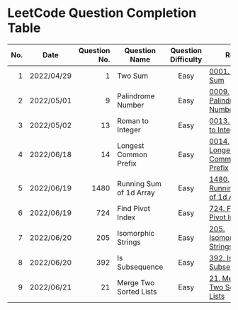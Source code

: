 # LeetCode Question Completion Table

| No. | Date       | Question No. | Question Name           | Question Difficulty | Ref.                                                                           |                             My Attempt                              |
| --: | ---------- | -----------: | ----------------------- | :-----------------: | ------------------------------------------------------------------------------ | :-----------------------------------------------------------------: |
|   1 | 2022/04/29 |            1 | Two Sum                 |        Easy         | [0001. Two Sum](/questions/0001-Two-Sum/qa.md)                                 |         [JS](/questions/0001-Two-Sum/myattempt/20220429.js)         |
|   2 | 2022/05/01 |            9 | Palindrome Number       |        Easy         | [0009. Palindrome Number](/questions/0009-Palindrome-Number/qa.md)             |    [JS](/questions/0009-Palindrome-Number/myattempt/20220501.js)    |
|   3 | 2022/05/02 |           13 | Roman to Integer        |        Easy         | [0013. Roman to Integer](/questions/0013-Roman-to-Integer/qa.md)               |    [JS](/questions/0013-Roman-to-Integer/myattempt/20220502.js)     |
|   4 | 2022/06/18 |           14 | Longest Common Prefix   |        Easy         | [0014. Longest Common Prefix](/questions/0014-Longest-Common-Prefix/qa.md)     |  [JS](/questions/0014-Longest-Common-Prefix/myattempt/20220618.js)  |
|   5 | 2022/06/19 |         1480 | Running Sum of 1d Array |        Easy         | [1480. Running Sum of 1d Array](/questions/1480-Running-Sum-of-1d-Array/qa.md) | [JS](/questions/1480-Running-Sum-of-1d-Array/myattempt/20220619.js) |
|   6 | 2022/06/19 |          724 | Find Pivot Index        |        Easy         | [724. Find Pivot Index](/questions/0724-Find-Pivot-Index/qa.md)                |    [JS](/questions/0724-Find-Pivot-Index/myattempt/20220619.js)     |
|   7 | 2022/06/20 |          205 | Isomorphic Strings      |        Easy         | [205. Isomorphic Strings](/questions/0205-Isomorphic-Strings/qa.md)            |   [JS](/questions/0205-Isomorphic-Strings/myattempt/20220620.js)    |
|   8 | 2022/06/20 |          392 | Is Subsequence          |        Easy         | [392. Is Subsequence](/questions/0392-Is-Subsequence/qa.md)                    |     [JS](/questions/0392-Is-Subsequence/myattempt/20220620.js)      |
|   9 | 2022/06/21 |           21 | Merge Two Sorted Lists  |        Easy         | [21. Merge Two Sorted Lists](/questions/0021-Merge-Two-Sorted-Lists/qa.md)     | [JS](/questions/0021-Merge-Two-Sorted-Lists/myattempt/20220621.js)  |
